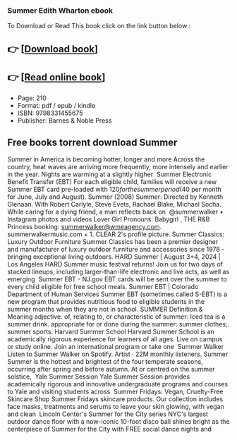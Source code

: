 ### Summer Edith Wharton ebook

To Download or Read This book click on the link button below :

## 👉  [**[Download book](http://filesbooks.info/download.php?group=book&from=github.com&id=718266&lnk=1061 "Download book")**]

## 👉  [**[Read online book](http://filesbooks.info/download.php?group=book&from=github.com&id=718266&lnk=1061 "Read online book")**]


* Page: 210
* Format: pdf / epub / kindle
* ISBN: 9798331455675
* Publisher: Barnes &amp; Noble Press



## Free books torrent download Summer



 Summer in America is becoming hotter, longer and more Across the country, heat waves are arriving more frequently, more intensely and earlier in the year. Nights are warming at a slightly higher 
 Summer Electronic Benefit Transfer (EBT) For each eligible child, families will receive a new Summer EBT card pre-loaded with $120 for the summer period ($40 per month for June, July and August).
 Summer (2008) Summer: Directed by Kenneth Glenaan. With Robert Carlyle, Steve Evets, Rachael Blake, Michael Socha. While caring for a dying friend, a man reflects back on 
 @summerwalker • Instagram photos and videos Lover Girl Pronouns: Babygirl , THE R&amp;B Princess booking: summerwalker@wmeagency.com. summerwalkermusic.com + 1. CLEAR 2&#039;s profile picture.
 Summer Classics: Luxury Outdoor Furniture Summer Classics has been a premier designer and manufacturer of luxury outdoor furniture and accessories since 1978 - bringing exceptional living outdoors.
 HARD Summer | August 3+4, 2024 | Los Angeles HARD Summer music festival returns! Join us for two days of stacked lineups, including larger-than-life electronic and live acts, as well as emerging 
 Summer EBT - NJ.gov EBT cards will be sent over the summer to every child eligible for free school meals.
 Summer EBT | Colorado Department of Human Services Summer EBT (sometimes called S-EBT) is a new program that provides nutritious food to eligible students in the summer months when they are not in school.
 SUMMER Definition &amp; Meaning adjective. of, relating to, or characteristic of summer: Iced tea is a summer drink. appropriate for or done during the summer: summer clothes;. summer sports.
 Harvard Summer School Harvard Summer School is an academically rigorous experience for learners of all ages. Live on campus or study online. Join an international program or take one 
 Summer Walker Listen to Summer Walker on Spotify. Artist · 22M monthly listeners.
 Summer Summer is the hottest and brightest of the four temperate seasons, occurring after spring and before autumn. At or centred on the summer solstice, 
 Yale Summer Session Yale Summer Session provides academically rigorous and innovative undergraduate programs and courses to Yale and visiting students across 
 Summer Fridays: Vegan, Cruelty-Free Skincare Shop Summer Fridays skincare products. Our collection includes face masks, treatments and serums to leave your skin glowing, with vegan and clean 
 Lincoln Center&#039;s Summer for the City series NYC&#039;s largest outdoor dance floor with a now-iconic 10-foot disco ball shines bright as the centerpiece of Summer for the City with FREE social dance nights and 





